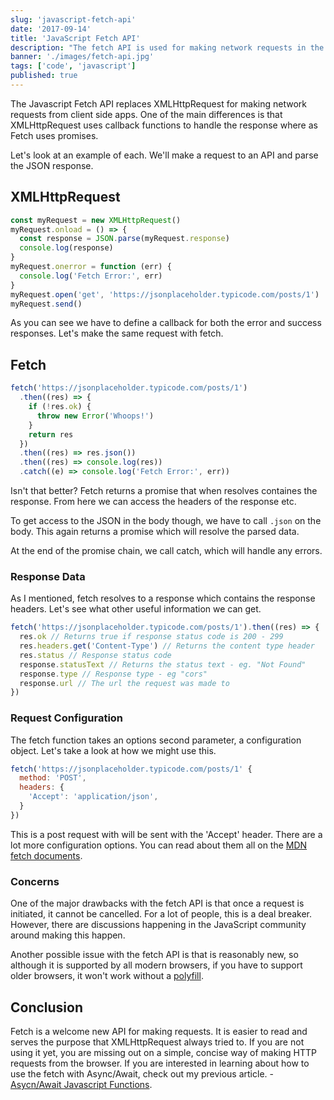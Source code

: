 ```yaml
---
slug: 'javascript-fetch-api'
date: '2017-09-14'
title: 'JavaScript Fetch API'
description: "The fetch API is used for making network requests in the browser. In this article we'll learn how it works"
banner: './images/fetch-api.jpg'
tags: ['code', 'javascript']
published: true
---
```


The Javascript Fetch API replaces XMLHttpRequest for making network requests from client side apps. One of the main differences is that XMLHttpRequest uses callback functions to handle the response where as Fetch uses promises.

Let's look at an example of each. We'll make a request to an API and parse the JSON response.

## XMLHttpRequest

```javascript
const myRequest = new XMLHttpRequest()
myRequest.onload = () => {
  const response = JSON.parse(myRequest.response)
  console.log(response)
}
myRequest.onerror = function (err) {
  console.log('Fetch Error:', err)
}
myRequest.open('get', 'https://jsonplaceholder.typicode.com/posts/1')
myRequest.send()
```

As you can see we have to define a callback for both the error and success responses. Let's make the same request with fetch.

## Fetch

```javascript
fetch('https://jsonplaceholder.typicode.com/posts/1')
  .then((res) => {
    if (!res.ok) {
      throw new Error('Whoops!')
    }
    return res
  })
  .then((res) => res.json())
  .then((res) => console.log(res))
  .catch((e) => console.log('Fetch Error:', err))
```

Isn't that better? Fetch returns a promise that when resolves containes the response. From here we can access the headers of the response etc.

To get access to the JSON in the body though, we have to call `.json` on the body. This again returns a promise which will resolve the parsed data.

At the end of the promise chain, we call catch, which will handle any errors.

### Response Data

As I mentioned, fetch resolves to a response which contains the response headers. Let's see what other useful information we can get.

```javascript
fetch('https://jsonplaceholder.typicode.com/posts/1').then((res) => {
  res.ok // Returns true if response status code is 200 - 299
  res.headers.get('Content-Type') // Returns the content type header
  res.status // Response status code
  response.statusText // Returns the status text - eg. "Not Found"
  response.type // Response type - eg "cors"
  response.url // The url the request was made to
})
```

### Request Configuration

The fetch function takes an options second parameter, a configuration object. Let's take a look at how we might use this.

```javascript
fetch('https://jsonplaceholder.typicode.com/posts/1' {
  method: 'POST',
  headers: {
    'Accept': 'application/json',
  }
})
```

This is a post request with will be sent with the 'Accept' header. There are a lot more configuration options. You can read about them all on the [MDN fetch documents](https://developer.mozilla.org/en-US/docs/Web/API/Fetch_API/Using_Fetch).

### Concerns

One of the major drawbacks with the fetch API is that once a request is initiated, it cannot be cancelled. For a lot of people, this is a deal breaker. However, there are discussions happening in the JavaScript community around making this happen.

Another possible issue with the fetch API is that is reasonably new, so although it is supported by all modern browsers, if you have to support older browsers, it won't work without a [polyfill](https://github.com/github/fetch).

## Conclusion

Fetch is a welcome new API for making requests. It is easier to read and serves the purpose that XMLHttpRequest always tried to. If you are not using it yet, you are missing out on a simple, concise way of making HTTP requests from the browser. If you are interested in learning about how to use the fetch with Async/Await, check out my previous article. - [Asycn/Await Javascript Functions](/async-await/).
